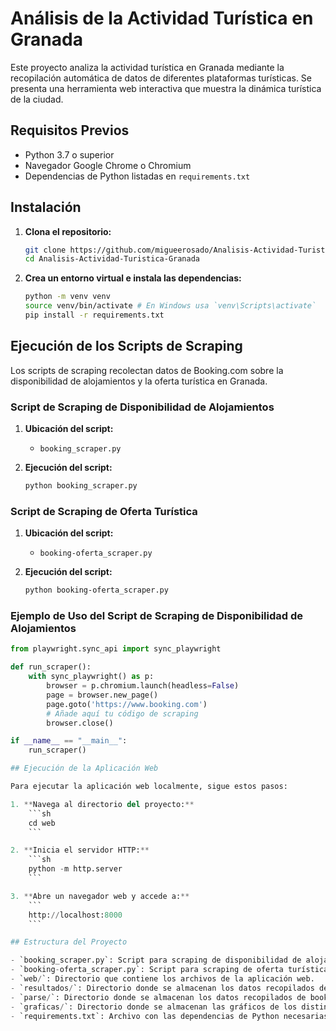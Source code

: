 # Análisis de la Actividad Turística en Granada

Este proyecto analiza la actividad turística en Granada mediante la recopilación automática de datos de diferentes plataformas turísticas. Se presenta una herramienta web interactiva que muestra la dinámica turística de la ciudad.

## Requisitos Previos

- Python 3.7 o superior
- Navegador Google Chrome o Chromium
- Dependencias de Python listadas en `requirements.txt`

## Instalación

1. **Clona el repositorio:**
    ```sh
    git clone https://github.com/migueerosado/Analisis-Actividad-Turistica-Granada.git
    cd Analisis-Actividad-Turistica-Granada
    ```

2. **Crea un entorno virtual e instala las dependencias:**
    ```sh
    python -m venv venv
    source venv/bin/activate # En Windows usa `venv\Scripts\activate`
    pip install -r requirements.txt
    ```

## Ejecución de los Scripts de Scraping

Los scripts de scraping recolectan datos de Booking.com sobre la disponibilidad de alojamientos y la oferta turística en Granada.

### Script de Scraping de Disponibilidad de Alojamientos

1. **Ubicación del script:**
    - `booking_scraper.py`

2. **Ejecución del script:**
    ```sh
    python booking_scraper.py
    ```

### Script de Scraping de Oferta Turística

1. **Ubicación del script:**
    - `booking-oferta_scraper.py`

2. **Ejecución del script:**
    ```sh
    python booking-oferta_scraper.py
    ```

### Ejemplo de Uso del Script de Scraping de Disponibilidad de Alojamientos

```python
from playwright.sync_api import sync_playwright

def run_scraper():
    with sync_playwright() as p:
        browser = p.chromium.launch(headless=False)
        page = browser.new_page()
        page.goto('https://www.booking.com')
        # Añade aquí tu código de scraping
        browser.close()

if __name__ == "__main__":
    run_scraper()

## Ejecución de la Aplicación Web

Para ejecutar la aplicación web localmente, sigue estos pasos:

1. **Navega al directorio del proyecto:**
    ```sh
    cd web
    ```

2. **Inicia el servidor HTTP:**
    ```sh
    python -m http.server
    ```

3. **Abre un navegador web y accede a:**
    ```
    http://localhost:8000
    ```

## Estructura del Proyecto

- `booking_scraper.py`: Script para scraping de disponibilidad de alojamientos en Booking.com.
- `booking-oferta_scraper.py`: Script para scraping de oferta turística en Booking.com.
- `web/`: Directorio que contiene los archivos de la aplicación web.
- `resultados/`: Directorio donde se almacenan los datos recopilados de booking_scraper.py.
- `parse/`: Directorio donde se almacenan los datos recopilados de booking-oferta_scraper.py
- `graficas/`: Directorio donde se almacenan las gráficos de los distintos datos recopilados.
- `requirements.txt`: Archivo con las dependencias de Python necesarias.


